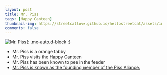 ```yaml
---
layout: post
title: Mr. Piss
tags: [Happy Canteen]
thumbnail-img: https://streetcatlove.github.io/hellostreetcat/assets/img/mr_piss.png
comments: false
---
```


![Mr. Piss](https://streetcatlove.github.io/hellostreetcat/assets/img/cat.png){: .mx-auto.d-block :}

* Mr. Piss is a orange tabby
* Mr. Piss visits the Happy Canteen
* Mr. Piss has been known to pee in the feeder
* [Mr. Piss is known as the founding member of the Piss Aliance.](/piss_alliance)

